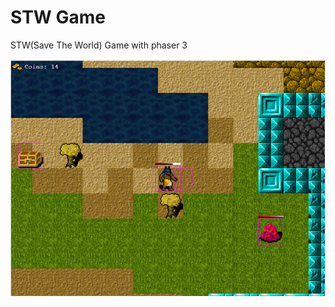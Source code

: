 # STW Game
STW(Save The World) Game with phaser 3

![demo](https://raw.githubusercontent.com/thanhptse/STWGame/master/demo.PNG)
